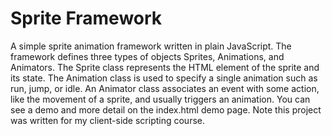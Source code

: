 Sprite Framework
================

A simple sprite animation framework written in plain JavaScript. The framework defines three types of objects Sprites, Animations, and Animators. The Sprite class represents the HTML element of the sprite and its state. The Animation class is used to specify a single animation such as run, jump, or idle. An Animator class associates an event with some action, like the movement of a sprite, and usually triggers an animation. You can see a demo and more detail on the index.html demo page. Note this project was written for my client-side scripting course.
